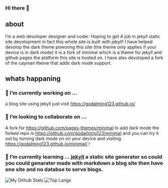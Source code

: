 ### Hi there 👋

## about

I’m a web devoloper designer and coder. Hoping to get A job in jekyll static site devolopment in fact this whole site is built with jekyll! I have helped devolop the dark theme poworing this site (the theme only applies if your device is in dark mode) it is a fork of minimal which is a theme for jekyll and github pages the platform this site is hosted on. I have also devoloped a fork of the cayman theme that adds dark mode support.

## whats happaning

### 🔭 I’m currently working on ...
a blog site using jekyll just visit https://godalming123.github.io/

### 👯 I’m looking to collaborate on ...
A fork for https://github.com/pages-themes/minimal to add dark mode the forked repo is https://github.com/godalming123/minimal and you can try it out by turning    dark mode on on your device and visiting https://godalming123.github.io/minimal/ !

### 🌱 I’m currently learning ... [jekyll](https://jekyllrb.com/) a static site generator so could you could genarater made with markdown a blog site then have one site and no databse to serve blogs.

![My Github Stats](https://github-readme-stats.vercel.app/api?username=godalming123)
![Top Langs](https://github-readme-stats.vercel.app/api/top-langs/?username=godalming123&layout=compact&show_icons=true)
<!--
**godalming123/godalming123** is a ✨ _special_ ✨ repository because its `README.md` (this file) appears on your GitHub profile.

Here are some ideas to get you started:

- 🔭 I’m currently working on ...
- 🌱 I’m currently learning ...
- 👯 I’m looking to collaborate on ...
- 🤔 I’m looking for help with ...
- 💬 Ask me about ...
- 📫 How to reach me: ...
- 😄 Pronouns: ...
- ⚡ Fun fact: ...
-->

